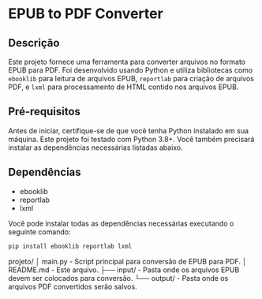 # EPUB to PDF Converter

## Descrição

Este projeto fornece uma ferramenta para converter arquivos no formato EPUB para PDF. Foi desenvolvido usando Python e utiliza bibliotecas como `ebooklib` para leitura de arquivos EPUB, `reportlab` para criação de arquivos PDF, e `lxml` para processamento de HTML contido nos arquivos EPUB.

## Pré-requisitos

Antes de iniciar, certifique-se de que você tenha Python instalado em sua máquina. Este projeto foi testado com Python 3.8+. Você também precisará instalar as dependências necessárias listadas abaixo.

## Dependências

- ebooklib
- reportlab
- lxml

Você pode instalar todas as dependências necessárias executando o seguinte comando:

```bash
pip install ebooklib reportlab lxml
```

projeto/
│   main.py          - Script principal para conversão de EPUB para PDF.
│   README.md        - Este arquivo.
├── input/           - Pasta onde os arquivos EPUB devem ser colocados para conversão.
└── output/          - Pasta onde os arquivos PDF convertidos serão salvos.

